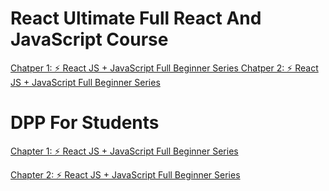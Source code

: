 # React Ultimate Full React And JavaScript Course

[Chatper 1: ⚡ React JS + JavaScript Full Beginner Series  ](/chapter%201/readme.md)
[Chatper 2: ⚡ React JS + JavaScript Full Beginner Series  ](/chapter%202/readme.md)



# DPP For Students

[Chapter 1: ⚡ React JS + JavaScript Full Beginner Series  ](https://raw.githubusercontent.com/Krishna-sm/Unlimited-React-And-JavaScript-Course/b7ced106126df5f91faf963a51d8b9a381560ca8/chapter%201/React%20DPP%20Student.pdf)


[Chapter 2: ⚡ React JS + JavaScript Full Beginner Series  ](https://raw.githubusercontent.com/Krishna-sm/Unlimited-React-And-JavaScript-Course/c2ee0c94241eba2e79ccb9030b7478c38c2ccdcb/chapter%202/Functions%20%26%20Components%20Student.pdf)

